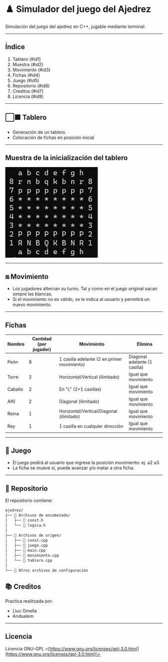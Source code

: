 # ♟️ Simulador del juego del Ajedrez
Simulación del juego del ajedrez en C++, jugable mediante terminal.

---

## Índice
1. Tablero (#id1)
2. Muestra (#id2)
3. Movimiento (#id3)
4. Fichas (#id4)
5. Juego (#id5)
6. Repositorio (#id6)
7. Creditos (#id7)
8. Licencia (#id8)

---

## ⬜⬛ Tablero <a name="id1"></a>

- Generación de un tablero.
- Colocación de fichas en posición inicial

---

## Muestra de la inicialización del tablero <a name="id2"></a>
![Muestra de la inicialización del tablero](/tablero.png)

---

## 🔛 Movimiento <a name="id3"></a>

- Los jugadores alternan su turno. Tal y como en el juego original sacan simpre las blancas.
- Si el movimiento no es válido, se le indica al usuario y permitirá un nuevo movimiento.

---

## Fichas <a name="id4"></a>

| Nombre    | Cantidad (por jugador) | Movimiento                  | Elimina                              |
|-----------|------------------------|-----------------------------|--------------------------------------|
| Peón      | 8                      | 1 casilla adelante (2 en primer movimiento) | Diagonal adelante (1 casilla) |
| Torre     | 2                      | Horizontal/Vertical (ilimitado) | Igual que movimiento               |
| Caballo   | 2                      | En "L" (2+1 casillas)       | Igual que movimiento               |
| Alfil     | 2                      | Diagonal (ilimitado)        | Igual que movimiento               |
| Reina     | 1                      | Horizontal/Vertical/Diagonal (ilimitado) | Igual que movimiento    |
| Rey       | 1                      | 1 casilla en cualquier dirección | Igual que movimiento          |


---

## 🏁 Juego <a name="id5"></a>

- El juego pedirá al usuario que ingrese la posición movimiento: ej. a2 a3.
- La ficha se mueve sí, puede avanzar y/o matar a otra ficha.

---

## 📁 Repositorio <a name="id6"></a>

El repositorio contiene:
```text
ajedrez/
├── 📁 Archivos de encabezado/
│   ├── 📄 const.h
│   └── 📄 logica.h
│
├── 📁 Archivos de origen/
│   ├── 📄 const.cpp
│   ├── 📄 juego.cpp
│   ├── 📄 main.cpp
│   ├── 📄 movimiento.cpp
│   └── 📄 tablero.cpp
│
└── 📁 Otros archivos de configuración
```

## 📚 Creditos <a name="id7"></a>

Practica realitzada por:

- Lluc Omella
- Andualem

---

Licencia <a name="id8"></a>
--------

Licencia GNU-GPL <[https://www.gnu.org/licenses/gpl-3.0.html](https://www.gnu.org/licenses/gpl-3.0.html)\>
